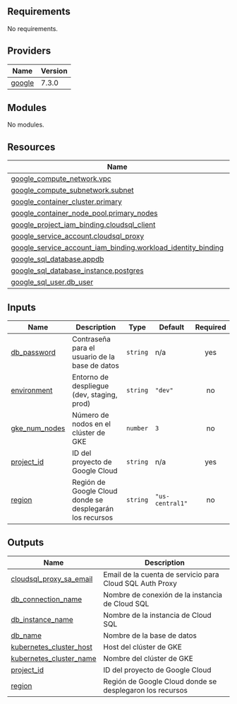 ## Requirements

No requirements.

## Providers

| Name | Version |
|------|---------|
| <a name="provider_google"></a> [google](#provider\_google) | 7.3.0 |

## Modules

No modules.

## Resources

| Name | Type |
|------|------|
| [google_compute_network.vpc](https://registry.terraform.io/providers/hashicorp/google/latest/docs/resources/compute_network) | resource |
| [google_compute_subnetwork.subnet](https://registry.terraform.io/providers/hashicorp/google/latest/docs/resources/compute_subnetwork) | resource |
| [google_container_cluster.primary](https://registry.terraform.io/providers/hashicorp/google/latest/docs/resources/container_cluster) | resource |
| [google_container_node_pool.primary_nodes](https://registry.terraform.io/providers/hashicorp/google/latest/docs/resources/container_node_pool) | resource |
| [google_project_iam_binding.cloudsql_client](https://registry.terraform.io/providers/hashicorp/google/latest/docs/resources/project_iam_binding) | resource |
| [google_service_account.cloudsql_proxy](https://registry.terraform.io/providers/hashicorp/google/latest/docs/resources/service_account) | resource |
| [google_service_account_iam_binding.workload_identity_binding](https://registry.terraform.io/providers/hashicorp/google/latest/docs/resources/service_account_iam_binding) | resource |
| [google_sql_database.appdb](https://registry.terraform.io/providers/hashicorp/google/latest/docs/resources/sql_database) | resource |
| [google_sql_database_instance.postgres](https://registry.terraform.io/providers/hashicorp/google/latest/docs/resources/sql_database_instance) | resource |
| [google_sql_user.db_user](https://registry.terraform.io/providers/hashicorp/google/latest/docs/resources/sql_user) | resource |

## Inputs

| Name | Description | Type | Default | Required |
|------|-------------|------|---------|:--------:|
| <a name="input_db_password"></a> [db\_password](#input\_db\_password) | Contraseña para el usuario de la base de datos | `string` | n/a | yes |
| <a name="input_environment"></a> [environment](#input\_environment) | Entorno de despliegue (dev, staging, prod) | `string` | `"dev"` | no |
| <a name="input_gke_num_nodes"></a> [gke\_num\_nodes](#input\_gke\_num\_nodes) | Número de nodos en el clúster de GKE | `number` | `3` | no |
| <a name="input_project_id"></a> [project\_id](#input\_project\_id) | ID del proyecto de Google Cloud | `string` | n/a | yes |
| <a name="input_region"></a> [region](#input\_region) | Región de Google Cloud donde se desplegarán los recursos | `string` | `"us-central1"` | no |

## Outputs

| Name | Description |
|------|-------------|
| <a name="output_cloudsql_proxy_sa_email"></a> [cloudsql\_proxy\_sa\_email](#output\_cloudsql\_proxy\_sa\_email) | Email de la cuenta de servicio para Cloud SQL Auth Proxy |
| <a name="output_db_connection_name"></a> [db\_connection\_name](#output\_db\_connection\_name) | Nombre de conexión de la instancia de Cloud SQL |
| <a name="output_db_instance_name"></a> [db\_instance\_name](#output\_db\_instance\_name) | Nombre de la instancia de Cloud SQL |
| <a name="output_db_name"></a> [db\_name](#output\_db\_name) | Nombre de la base de datos |
| <a name="output_kubernetes_cluster_host"></a> [kubernetes\_cluster\_host](#output\_kubernetes\_cluster\_host) | Host del clúster de GKE |
| <a name="output_kubernetes_cluster_name"></a> [kubernetes\_cluster\_name](#output\_kubernetes\_cluster\_name) | Nombre del clúster de GKE |
| <a name="output_project_id"></a> [project\_id](#output\_project\_id) | ID del proyecto de Google Cloud |
| <a name="output_region"></a> [region](#output\_region) | Región de Google Cloud donde se desplegaron los recursos |
